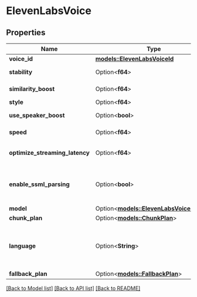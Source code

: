 # ElevenLabsVoice

## Properties

Name | Type | Description | Notes
------------ | ------------- | ------------- | -------------
**voice_id** | [**models::ElevenLabsVoiceId**](ElevenLabsVoiceId.md) |  | 
**stability** | Option<**f64**> | Defines the stability for voice settings. | [optional]
**similarity_boost** | Option<**f64**> | Defines the similarity boost for voice settings. | [optional]
**style** | Option<**f64**> | Defines the style for voice settings. | [optional]
**use_speaker_boost** | Option<**bool**> | Defines the use speaker boost for voice settings. | [optional]
**speed** | Option<**f64**> | Defines the speed for voice settings. | [optional]
**optimize_streaming_latency** | Option<**f64**> | Defines the optimize streaming latency for voice settings. Defaults to 3. | [optional]
**enable_ssml_parsing** | Option<**bool**> | This enables the use of https://elevenlabs.io/docs/speech-synthesis/prompting#pronunciation. Defaults to false to save latency.  @default false | [optional]
**model** | Option<[**models::ElevenLabsVoiceModel**](ElevenLabsVoiceModel.md)> |  | [optional]
**chunk_plan** | Option<[**models::ChunkPlan**](ChunkPlan.md)> |  | [optional]
**language** | Option<**String**> | This is the language (ISO 639-1) that is enforced for the model. Currently only Turbo v2.5 supports language enforcement. For other models, an error will be returned if language code is provided. | [optional]
**fallback_plan** | Option<[**models::FallbackPlan**](FallbackPlan.md)> |  | [optional]

[[Back to Model list]](../README.md#documentation-for-models) [[Back to API list]](../README.md#documentation-for-api-endpoints) [[Back to README]](../README.md)


